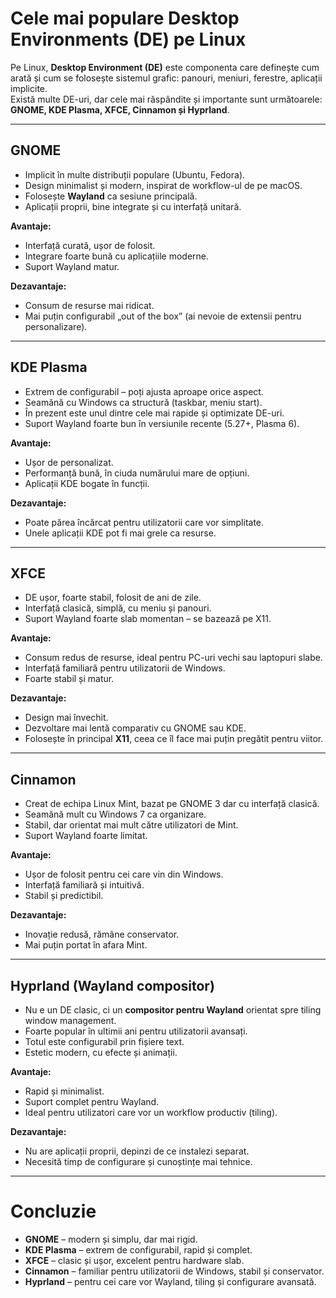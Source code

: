 # Cele mai populare Desktop Environments (DE) pe Linux

Pe Linux, **Desktop Environment (DE)** este componenta care definește cum arată și cum se folosește sistemul grafic: panouri, meniuri, ferestre, aplicații implicite.  
Există multe DE-uri, dar cele mai răspândite și importante sunt următoarele: **GNOME, KDE Plasma, XFCE, Cinnamon și Hyprland**.  

---

## GNOME

- Implicit în multe distribuții populare (Ubuntu, Fedora).  
- Design minimalist și modern, inspirat de workflow-ul de pe macOS.  
- Folosește **Wayland** ca sesiune principală.  
- Aplicații proprii, bine integrate și cu interfață unitară.  

**Avantaje:**  
- Interfață curată, ușor de folosit.  
- Integrare foarte bună cu aplicațiile moderne.  
- Suport Wayland matur.  

**Dezavantaje:**  
- Consum de resurse mai ridicat.  
- Mai puțin configurabil „out of the box” (ai nevoie de extensii pentru personalizare).  

---

## KDE Plasma

- Extrem de configurabil – poți ajusta aproape orice aspect.  
- Seamănă cu Windows ca structură (taskbar, meniu start).  
- În prezent este unul dintre cele mai rapide și optimizate DE-uri.  
- Suport Wayland foarte bun în versiunile recente (5.27+, Plasma 6).  

**Avantaje:**  
- Ușor de personalizat.  
- Performanță bună, în ciuda numărului mare de opțiuni.  
- Aplicații KDE bogate în funcții.  

**Dezavantaje:**  
- Poate părea încărcat pentru utilizatorii care vor simplitate.  
- Unele aplicații KDE pot fi mai grele ca resurse.  

---

## XFCE

- DE ușor, foarte stabil, folosit de ani de zile.  
- Interfață clasică, simplă, cu meniu și panouri.  
- Suport Wayland foarte slab momentan – se bazează pe X11.  

**Avantaje:**  
- Consum redus de resurse, ideal pentru PC-uri vechi sau laptopuri slabe.  
- Interfață familiară pentru utilizatorii de Windows.  
- Foarte stabil și matur.  

**Dezavantaje:**  
- Design mai învechit.  
- Dezvoltare mai lentă comparativ cu GNOME sau KDE.  
- Folosește în principal **X11**, ceea ce îl face mai puțin pregătit pentru viitor.  
---

## Cinnamon

- Creat de echipa Linux Mint, bazat pe GNOME 3 dar cu interfață clasică.  
- Seamănă mult cu Windows 7 ca organizare.  
- Stabil, dar orientat mai mult către utilizatori de Mint.  
- Suport Wayland foarte limitat.  

**Avantaje:**  
- Ușor de folosit pentru cei care vin din Windows.  
- Interfață familiară și intuitivă.  
- Stabil și predictibil.  

**Dezavantaje:**  
- Inovație redusă, rămâne conservator.  
- Mai puțin portat în afara Mint.  

---

## Hyprland (Wayland compositor)

- Nu e un DE clasic, ci un **compositor pentru Wayland** orientat spre tiling window management.  
- Foarte popular în ultimii ani pentru utilizatorii avansați.  
- Totul este configurabil prin fișiere text.  
- Estetic modern, cu efecte și animații.  

**Avantaje:**  
- Rapid și minimalist.  
- Suport complet pentru Wayland.  
- Ideal pentru utilizatori care vor un workflow productiv (tiling).  

**Dezavantaje:**  
- Nu are aplicații proprii, depinzi de ce instalezi separat.  
- Necesită timp de configurare și cunoștințe mai tehnice.  

---

# Concluzie

- **GNOME** – modern și simplu, dar mai rigid.  
- **KDE Plasma** – extrem de configurabil, rapid și complet.  
- **XFCE** – clasic și ușor, excelent pentru hardware slab.  
- **Cinnamon** – familiar pentru utilizatorii de Windows, stabil și conservator.  
- **Hyprland** – pentru cei care vor Wayland, tiling și configurare avansată.  
